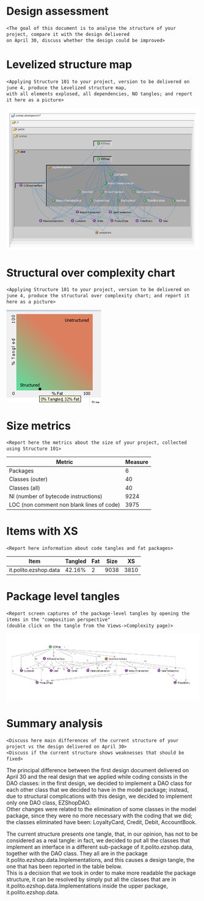 # Design assessment


```
<The goal of this document is to analyse the structure of your project, compare it with the design delivered
on April 30, discuss whether the design could be improved>
```

# Levelized structure map
```
<Applying Structure 101 to your project, version to be delivered on june 4, produce the Levelized structure map,
with all elements explosed, all dependencies, NO tangles; and report it here as a picture>
```
![](LevelizedStructureMap.png)

# Structural over complexity chart
```
<Applying Structure 101 to your project, version to be delivered on june 4, produce the structural over complexity chart; and report it here as a picture>
```
![](StructuralOverComplexityChart.png)



# Size metrics

```
<Report here the metrics about the size of your project, collected using Structure 101>
```



| Metric                                    | Measure |
| ----------------------------------------- | ------- |
| Packages                                  |  6       |
| Classes (outer)                           |   40      |
| Classes (all)                             |  40       |
| NI (number of bytecode instructions)      |  9224       |
| LOC (non comment non blank lines of code) |  3975       |



# Items with XS

```
<Report here information about code tangles and fat packages>
```

| Item | Tangled | Fat  | Size | XS   |
| ---- | ------- | ---- | ---- | ---- |
|it.polito.ezshop.data      |  42.16%       | 2     | 9038     | 3810     |



# Package level tangles

```
<Report screen captures of the package-level tangles by opening the items in the "composition perspective" 
(double click on the tangle from the Views->Complexity page)>
```
![](PackageLevelTangles.png)


# Summary analysis
```
<Discuss here main differences of the current structure of your project vs the design delivered on April 30>
<Discuss if the current structure shows weaknesses that should be fixed>
```
The principal difference between the first design document delivered on April 30 and the real design that we applied while coding consists in the DAO classes: in the first design, we decided to implement a DAO class for each other class that we decided to have in the model package; instead, due to structural complications with this design, we decided to implement only one DAO class, EZShopDAO.  
Other changes were related to the elimination of some classes in the model package, since they were no more necessary with the coding that we did; the classes eliminated have been: LoyaltyCard, Credit, Debit, AccountBook.
  

The current structure presents one tangle, that, in our opinion, has not to be considered as a real tangle: in fact, we decided to put all the classes that implement an interface in a different sub-package of it.polito.ezshop.data, together with the DAO class. They all are in the package it.polito.ezshop.data.Implementations, and this causes a design tangle, the one that has been reported in the table below.   
This is a decision that we took in order to make more readable the package structure, it can be resolved by simply put all the classes that are in it.polito.ezshop.data.Implementations inside the upper package, it.polito.ezshop.data.    
